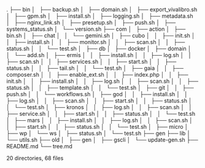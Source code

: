 .
├── bin
│   ├── backup.sh
│   ├── domain.sh
│   ├── export_vivalibro.sh
│   ├── gpm.sh
│   ├── install.sh
│   ├── logging.sh
│   ├── metadata.sh
│   ├── nginx_link.sh
│   ├── presetup.sh
│   ├── push.sh
│   ├── systems_status.sh
│   └── version.sh
├── com
│   ├── action
│   ├── bin.sh
│   ├── chat
│   │   └── gemini.sh
│   ├── cubo
│   │   ├── init.sh
│   │   ├── install.sh
│   │   ├── monitor.sh
│   │   ├── scan.sh
│   │   ├── status.sh
│   │   └── test.sh
│   ├── db
│   ├── docker
│   ├── domain
│   │   └── add.sh
│   ├── ermis
│   │   ├── install.sh
│   │   ├── log.sh
│   │   ├── scan.sh
│   │   ├── services.sh
│   │   ├── start.sh
│   │   ├── status.sh
│   │   ├── tail.sh
│   │   └── test.sh
│   ├── gaia
│   │   ├── composer.sh
│   │   ├── enable_ext.sh
│   │   ├── index.php
│   │   ├── init.sh
│   │   ├── install.sh
│   │   ├── log.sh
│   │   ├── scan.sh
│   │   ├── status.sh
│   │   ├── template.sh
│   │   └── test.sh
│   ├── git
│   │   ├── push.sh
│   │   └── workflows.sh
│   ├── god
│   │   ├── install.sh
│   │   ├── log.sh
│   │   ├── scan.sh
│   │   ├── start.sh
│   │   ├── status.sh
│   │   └── test.sh
│   ├── kronos
│   │   ├── log.sh
│   │   ├── scan.sh
│   │   ├── service.sh
│   │   ├── start.sh
│   │   ├── status.sh
│   │   └── test.sh
│   ├── mars
│   │   ├── install.sh
│   │   ├── log.sh
│   │   ├── scan.sh
│   │   ├── start.sh
│   │   ├── status.sh
│   │   └── test.sh
│   ├── micro
│   ├── wp
│   └── ws
│       ├── status.sh
│       └── test.sh
├── gen
├── lib
│   └── utils.sh
├── old
│   ├── gen
│   ├── gscli
│   └── update-gen.sh
├── README.md
└── tree.md

20 directories, 68 files
